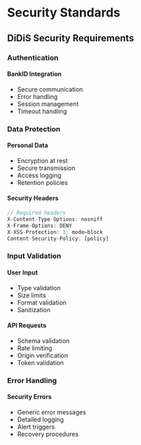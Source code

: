# Security Standards
## DiDiS Security Requirements

### Authentication

#### BankID Integration
- Secure communication
- Error handling
- Session management
- Timeout handling

### Data Protection

#### Personal Data
- Encryption at rest
- Secure transmission
- Access logging
- Retention policies

#### Security Headers
```typescript
// Required headers
X-Content-Type-Options: nosniff
X-Frame-Options: DENY
X-XSS-Protection: 1; mode=block
Content-Security-Policy: [policy]
```

### Input Validation

#### User Input
- Type validation
- Size limits
- Format validation
- Sanitization

#### API Requests
- Schema validation
- Rate limiting
- Origin verification
- Token validation

### Error Handling

#### Security Errors
- Generic error messages
- Detailed logging
- Alert triggers
- Recovery procedures
